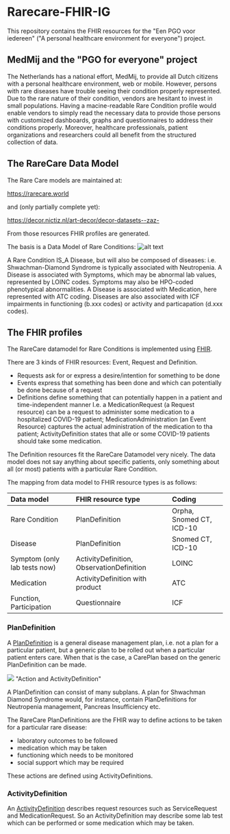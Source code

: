 # Rarecare-FHIR-IG

This repository contains the FHIR resources for the "Een PGO voor iedereen" ("A personal healthcare environment for everyone") project.

## MedMij and the "PGO for everyone" project
The Netherlands has a national effort, MedMij, to provide all Dutch citizens with a personal healthcare 
environment, web or mobile. However, persons with rare diseases have trouble seeing their condition properly represented. Due to
the rare nature of their condition, vendors are hesitant to invest in small populations. Having a macine-readable Rare Condition
profile would enable vendors to simply read the necessary data to provide those persons with customized dashboards, graphs and questionnaires
to address their conditions properly. Moreover, healthcare professionals, patient organizations and researchers could
all benefit from the structured collection of data.

## The RareCare Data Model
The Rare Care models are maintained at:

https://rarecare.world

and (only partially complete yet):

https://decor.nictiz.nl/art-decor/decor-datasets--zaz-

From those resources FHIR profiles are generated.

The basis is a Data Model of Rare Conditions:
![alt text](Rare%20Care%208.png "Rare Care Data Model")

A Rare Condition IS_A Disease, but will also be composed of diseases: i.e. Shwachman-Diamond Syndrome is typically associated
with Neutropenia.
A Disease is associated with Symptoms, which may be abnormal lab values, represented by LOINC codes. Symptoms may also be HPO-coded 
phenotypical abnormalities.
A Disease is associated with Medication, here represented with ATC coding.
Diseases are also associated with ICF impairments in functioning (b.xxx codes) or activity and particapation (d.xxx codes).

## The FHIR profiles
The RareCare datamodel for Rare Conditions is implemented using [FHIR](http://hl7.org/fhir/definition.html).

There are 3 kinds of FHIR resources: Event, Request and Definition. 
* Requests ask for or express a desire/intention for something to be done
* Events express that something has been done and which can potentially be done because of a request
* Definitions define something that can potentially happen in a patient and time-independent manner
I.e. a MedicationRequest (a Request resource) can be a request to administer some medication to a hospitalized COVID-19 patient; MedicationAdministration (an Event Resource) captures the actual administration of the medication to tha patient; ActivityDefinition states that alle or some COVID-19 patients should take some medication.

The Definition resources fit the RareCare Datamodel very nicely. The data model does not say anything about specific patients, only something about all (or most) patients with a particular Rare Condition.

The mapping from data model to FHIR resource types is as follows:

| Data model    | FHIR resource type | Coding  |
|:-------------|:-------------|:-----|
| Rare Condition | PlanDefinition | Orpha, Snomed CT, ICD-10 |
| Disease | PlanDefinition | Snomed CT, ICD-10 |
| Symptom (only lab tests now) | ActivityDefinition, ObservationDefinition | LOINC |
| Medication  | ActivityDefinition with product | ATC |
| Function, Participation | Questionnaire | ICF |
### PlanDefinition
A [PlanDefinition](http://hl7.org/fhir/plandefinition.html) is a general disease management plan, i.e. not a plan for a particular patient, but a generic plan
to be rolled out when a particular patient enters care. When that is the case, a CarePlan based on the generic PlanDefinition 
can be made.

![](action-and-activity-definition.png) "Action and ActivityDefinition"

A PlanDefinition can consist of many subplans. A plan for Shwachman Diamond Syndrome would, for instance, contain PlanDefinitions for Neutropenia management, Pancreas Insufficiency etc.

The RareCare PlanDefinitions are the FHIR way to define actions to be taken for a particular rare disease:
* laboratory outcomes to be followed
* medication which may be taken
* functioning which needs to be monitored
* social support which may be required

These actions are defined using ActivityDefinitions.
### ActivityDefinition 
An [ActivityDefinition](http://hl7.org/fhir/activitydefinition.html) describes request resources such as ServiceRequest and MedicationRequest. So an ActivityDefinition may describe some lab test which can be performed or some medication which may be taken.
